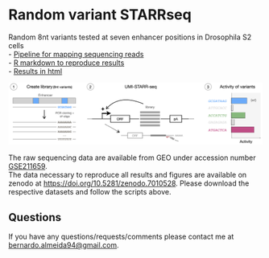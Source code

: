 # Random variant STARRseq
Random 8nt variants tested at seven enhancer positions in Drosophila S2 cells  
		- [Pipeline for mapping sequencing reads](Read_mapping_pipeline.sh)  
		- [R markdown to reproduce results](Random_variant_STARRseq_analysis.Rmd)  
		- [Results in html](https://rawcdn.githack.com/bernardo-de-almeida/Variant_STARRseq/77a09172310b16b021d5e0309619a5e934a26d21/Random_variant_STARRseq/Random_variant_STARRseq_analysis.html)  

<p align="center">
	<img src="../img/Random_Variants_STARRseq_screen.png" width="700" style="margin-bottom:0;margin-top:0;"/>
</p>

The raw sequencing data are available from GEO under accession number [GSE211659](https://www.ncbi.nlm.nih.gov/geo/query/acc.cgi?acc=GSE211659).  
The data necessary to reproduce all results and figures are available on zenodo at https://doi.org/10.5281/zenodo.7010528. Please download the respective datasets and follow the scripts above.    

## Questions
If you have any questions/requests/comments please contact me at [bernardo.almeida94@gmail.com](mailto:bernardo.almeida94@gmail.com).
